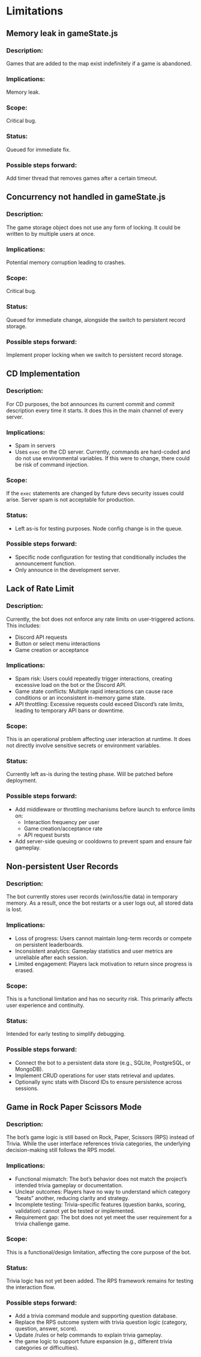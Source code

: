 # Limitations

## Memory leak in gameState.js
### Description:
Games that are added to the map exist indefinitely if a game is abandoned.

### Implications:
Memory leak.

### Scope:
Critical bug.

### Status:
Queued for immediate fix.

### Possible steps forward:
Add timer thread that removes games after a certain timeout.

## Concurrency not handled in gameState.js
### Description:
The game storage object does not use any form of locking. It could be written to by multiple users at once.

### Implications:
Potential memory corruption leading to crashes.

### Scope:
Critical bug.

### Status:
Queued for immediate change, alongside the switch to persistent record storage.

### Possible steps forward:
Implement proper locking when we switch to persistent record storage.

## CD Implementation
### Description:
For CD purposes, the bot announces its current commit and commit description every time it starts. It does this in the main channel of every server.

### Implications:
- Spam in servers
- Uses `exec` on the CD server. Currently, commands are hard-coded and do not use environmental variables. If this were to change, there could be risk of command injection.

### Scope:
If the `exec` statements are changed by future devs security issues could arise. Server spam is not acceptable for production.

### Status:
- Left as-is for testing purposes. Node config change is in the queue.

### Possible steps forward:
- Specific node configuration for testing that conditionally includes the announcement function.
- Only announce in the development server.

## Lack of Rate Limit
### Description:
Currently, the bot does not enforce any rate limits on user-triggered actions. This includes:
- Discord API requests
- Button or select menu interactions
- Game creation or acceptance

### Implications:
- Spam risk: Users could repeatedly trigger interactions, creating excessive load on the bot or the Discord API.
- Game state conflicts: Multiple rapid interactions can cause race conditions or an inconsistent in-memory game state.
- API throttling: Excessive requests could exceed Discord’s rate limits, leading to temporary API bans or downtime.

### Scope:
This is an operational problem affecting user interaction at runtime. It does not directly involve sensitive secrets or
environment variables.

### Status:
Currently left as-is during the testing phase. Will be patched before deployment.

### Possible steps forward:
- Add middleware or throttling mechanisms before launch to enforce limits on:
  - Interaction frequency per user
  - Game creation/acceptance rate
  - API request bursts
- Add server-side queuing or cooldowns to prevent spam and ensure fair gameplay.

## Non-persistent User Records
### Description:
The bot currently stores user records (win/loss/tie data) in temporary memory. As a result, once the bot restarts or a user logs out, 
all stored data is lost.

### Implications:
- Loss of progress: Users cannot maintain long-term records or compete on persistent leaderboards.
- Inconsistent analytics: Gameplay statistics and user metrics are unreliable after each session.
- Limited engagement: Players lack motivation to return since progress is erased.
  
### Scope:
This is a functional limitation and has no security risk. This primarily affects user experience and continuity.

### Status:
Intended for early testing to simplify debugging.

### Possible steps forward:
- Connect the bot to a persistent data store (e.g., SQLite, PostgreSQL, or MongoDB).
- Implement CRUD operations for user stats retrieval and updates.
- Optionally sync stats with Discord IDs to ensure persistence across sessions.

## Game in Rock Paper Scissors Mode
### Description:
The bot’s game logic is still based on Rock, Paper, Scissors (RPS) instead of Trivia.
While the user interface references trivia categories, the underlying decision-making still follows the RPS model.

### Implications:
- Functional mismatch: The bot’s behavior does not match the project’s intended trivia gameplay or documentation.
- Unclear outcomes: Players have no way to understand which category “beats” another, reducing clarity and strategy.
- Incomplete testing: Trivia-specific features (question banks, scoring, validation) cannot yet be tested or implemented.
- Requirement gap: The bot does not yet meet the user requirement for a trivia challenge game.
  
### Scope:
This is a functional/design limitation, affecting the core purpose of the bot.

### Status:
Trivia logic has not yet been added. The RPS framework remains for testing the interaction flow.

### Possible steps forward:
- Add a trivia command module and supporting question database.
- Replace the RPS outcome system with trivia question logic (category, question, answer, score).
- Update /rules or help commands to explain trivia gameplay.
- the game logic to support future expansion (e.g., different trivia categories or difficulties).
